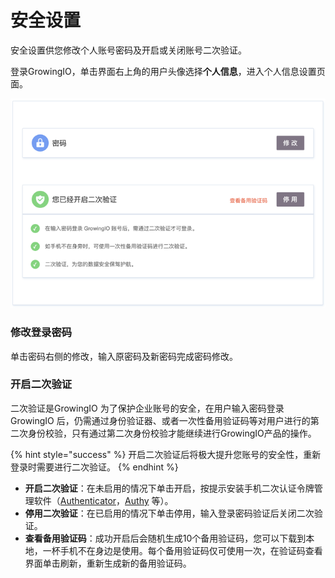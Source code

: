 # 安全设置

安全设置供您修改个人账号密码及开启或关闭账号二次验证。

登录GrowingIO，单击界面右上角的用户头像选择**个人信息**，进入个人信息设置页面。

![](../../../.gitbook/assets/image%20%2882%29.png)

### 修改登录密码

单击密码右侧的修改，输入原密码及新密码完成密码修改。

### 开启二次验证

二次验证是GrowingIO 为了保护企业账号的安全，在用户输入密码登录GrowingIO 后，仍需通过身份验证器、或者一次性备用验证码等对用户进行的第二次身份校验，只有通过第二次身份校验才能继续进行GrowingIO产品的操作。

{% hint style="success" %}
开启二次验证后将极大提升您账号的安全性，重新登录时需要进行二次验证。
{% endhint %}

* **开启二次验证**：在未启用的情况下单击开启，按提示安装手机二次认证令牌管理软件（[Authenticator](https://support.google.com/accounts/answer/1066447?hl=zh-Hans)，[Authy](https://authy.com/features/setup/) 等）。
* **停用二次验证**：在已启用的情况下单击停用，输入登录密码验证后关闭二次验证。
* **查看备用验证码**：成功开启后会随机生成10个备用验证码，您可以下载到本地，一杯手机不在身边是使用。每个备用验证码仅可使用一次，在验证码查看界面单击刷新，重新生成新的备用验证码。

